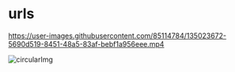 # urls

https://user-images.githubusercontent.com/85114784/135023672-5690d519-8451-48a5-83af-bebf1a956eee.mp4

![circularImg](https://user-images.githubusercontent.com/85114784/138266560-1f953257-6e5a-4b40-8dd1-567e1530a54b.png)
